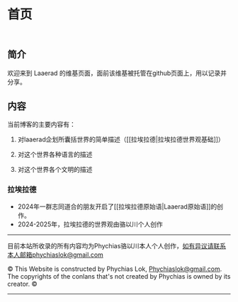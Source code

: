 
# 首页
<header>

<!--
  <<< Author notes: Course header >>>
  Include a 1280×640 image, course title in sentence case, and a concise description in emphasis.
  In your repository settings: enable template repository, add your 1280×640 social image, auto delete head branches.
  Add your open source license, GitHub uses MIT license.
-->


</header>

## 简介

欢迎来到 Laaerad 的维基页面，面前该维基被托管在github页面上，用以记录并分享。

## 内容

当前博客的主要内容有：

1. 对laaerad企划所囊括世界的简单描述（[[拉埃拉德|拉埃拉德世界观基础]]）

2. 对这个世界各种语言的描述

3. 对这个世界各个文明的描述

### 拉埃拉德

- 2024年一群志同道合的朋友开启了[[拉埃拉德原始语|Laaerad原始语]]的创作。
- 2024-2025年，拉埃拉德的世界观由骆以川个人创作

<footer>

<!--
  <<< Author notes: Footer >>>
  Add a link to get support, GitHub status page, code of conduct, license link.
-->

---

目前本站所收录的所有内容均为Phychias骆以川本人个人创作，如有异议请联系本人邮箱phychiaslok@gmail.com

&copy; This Website is constructed by Phychias Lok, Phychiaslok@gmail.com. The copyrights of the conlans that's not created by Phychias is owned by its creator. &copy;

---

</footer>

